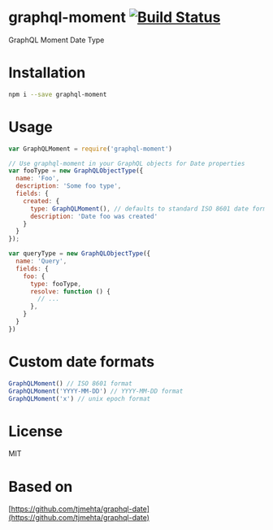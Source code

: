 # graphql-moment [![Build Status](https://travis-ci.org/jiexi/graphql-moment.svg?branch=master)](https://travis-ci.org/jiexi/graphql-moment)
GraphQL Moment Date Type

# Installation
```bash
npm i --save graphql-moment
```

# Usage
```js
var GraphQLMoment = require('graphql-moment')

// Use graphql-moment in your GraphQL objects for Date properties
var fooType = new GraphQLObjectType({
  name: 'Foo',
  description: 'Some foo type',
  fields: {
    created: {
      type: GraphQLMoment(), // defaults to standard ISO 8601 date format
      description: 'Date foo was created'
    }
  }
});

var queryType = new GraphQLObjectType({
  name: 'Query',
  fields: {
    foo: {
      type: fooType,
      resolve: function () {
        // ...
      },
    }
  }
})
```

# Custom date formats
```js
GraphQLMoment() // ISO 8601 format
GraphQLMoment('YYYY-MM-DD') // YYYY-MM-DD format
GraphQLMoment('x') // unix epoch format
```

# License
MIT

# Based on
[https://github.com/tjmehta/graphql-date](https://github.com/tjmehta/graphql-date)
